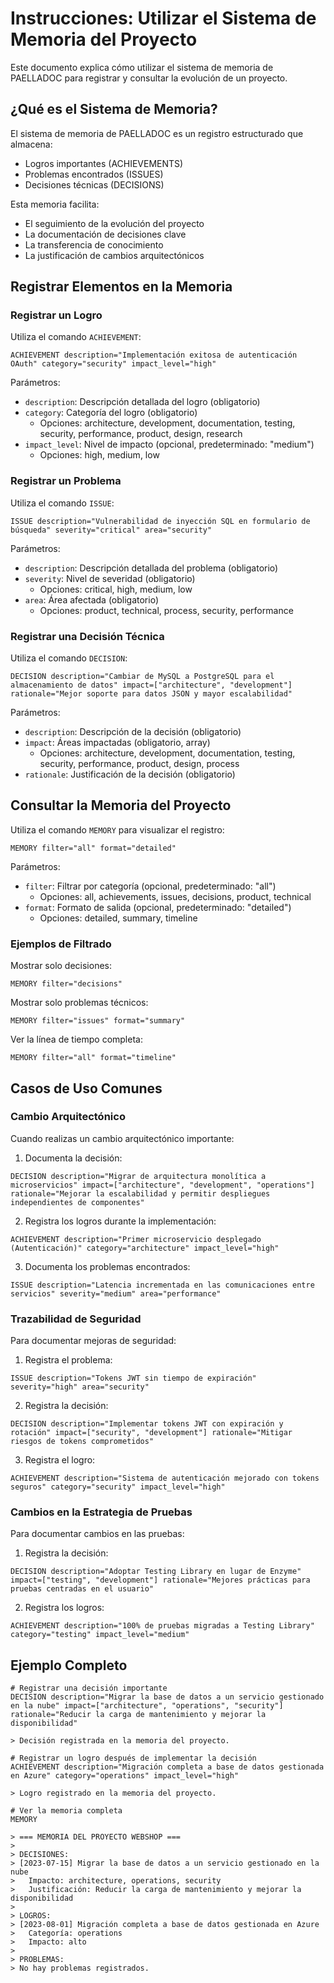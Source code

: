 # Instrucciones: Utilizar el Sistema de Memoria del Proyecto

Este documento explica cómo utilizar el sistema de memoria de PAELLADOC para registrar y consultar la evolución de un proyecto.

## ¿Qué es el Sistema de Memoria?

El sistema de memoria de PAELLADOC es un registro estructurado que almacena:
- Logros importantes (ACHIEVEMENTS)
- Problemas encontrados (ISSUES)
- Decisiones técnicas (DECISIONS)

Esta memoria facilita:
- El seguimiento de la evolución del proyecto
- La documentación de decisiones clave
- La transferencia de conocimiento
- La justificación de cambios arquitectónicos

## Registrar Elementos en la Memoria

### Registrar un Logro

Utiliza el comando `ACHIEVEMENT`:

```
ACHIEVEMENT description="Implementación exitosa de autenticación OAuth" category="security" impact_level="high"
```

Parámetros:
- `description`: Descripción detallada del logro (obligatorio)
- `category`: Categoría del logro (obligatorio)
  - Opciones: architecture, development, documentation, testing, security, performance, product, design, research
- `impact_level`: Nivel de impacto (opcional, predeterminado: "medium")
  - Opciones: high, medium, low

### Registrar un Problema

Utiliza el comando `ISSUE`:

```
ISSUE description="Vulnerabilidad de inyección SQL en formulario de búsqueda" severity="critical" area="security"
```

Parámetros:
- `description`: Descripción detallada del problema (obligatorio)
- `severity`: Nivel de severidad (obligatorio)
  - Opciones: critical, high, medium, low
- `area`: Área afectada (obligatorio)
  - Opciones: product, technical, process, security, performance

### Registrar una Decisión Técnica

Utiliza el comando `DECISION`:

```
DECISION description="Cambiar de MySQL a PostgreSQL para el almacenamiento de datos" impact=["architecture", "development"] rationale="Mejor soporte para datos JSON y mayor escalabilidad"
```

Parámetros:
- `description`: Descripción de la decisión (obligatorio)
- `impact`: Áreas impactadas (obligatorio, array)
  - Opciones: architecture, development, documentation, testing, security, performance, product, design, process
- `rationale`: Justificación de la decisión (obligatorio)

## Consultar la Memoria del Proyecto

Utiliza el comando `MEMORY` para visualizar el registro:

```
MEMORY filter="all" format="detailed"
```

Parámetros:
- `filter`: Filtrar por categoría (opcional, predeterminado: "all")
  - Opciones: all, achievements, issues, decisions, product, technical
- `format`: Formato de salida (opcional, predeterminado: "detailed")
  - Opciones: detailed, summary, timeline

### Ejemplos de Filtrado

Mostrar solo decisiones:
```
MEMORY filter="decisions"
```

Mostrar solo problemas técnicos:
```
MEMORY filter="issues" format="summary"
```

Ver la línea de tiempo completa:
```
MEMORY filter="all" format="timeline"
```

## Casos de Uso Comunes

### Cambio Arquitectónico

Cuando realizas un cambio arquitectónico importante:

1. Documenta la decisión:
```
DECISION description="Migrar de arquitectura monolítica a microservicios" impact=["architecture", "development", "operations"] rationale="Mejorar la escalabilidad y permitir despliegues independientes de componentes"
```

2. Registra los logros durante la implementación:
```
ACHIEVEMENT description="Primer microservicio desplegado (Autenticación)" category="architecture" impact_level="high"
```

3. Documenta los problemas encontrados:
```
ISSUE description="Latencia incrementada en las comunicaciones entre servicios" severity="medium" area="performance"
```

### Trazabilidad de Seguridad

Para documentar mejoras de seguridad:

1. Registra el problema:
```
ISSUE description="Tokens JWT sin tiempo de expiración" severity="high" area="security"
```

2. Registra la decisión:
```
DECISION description="Implementar tokens JWT con expiración y rotación" impact=["security", "development"] rationale="Mitigar riesgos de tokens comprometidos"
```

3. Registra el logro:
```
ACHIEVEMENT description="Sistema de autenticación mejorado con tokens seguros" category="security" impact_level="high"
```

### Cambios en la Estrategia de Pruebas

Para documentar cambios en las pruebas:

1. Registra la decisión:
```
DECISION description="Adoptar Testing Library en lugar de Enzyme" impact=["testing", "development"] rationale="Mejores prácticas para pruebas centradas en el usuario"
```

2. Registra los logros:
```
ACHIEVEMENT description="100% de pruebas migradas a Testing Library" category="testing" impact_level="medium"
```

## Ejemplo Completo

```
# Registrar una decisión importante
DECISION description="Migrar la base de datos a un servicio gestionado en la nube" impact=["architecture", "operations", "security"] rationale="Reducir la carga de mantenimiento y mejorar la disponibilidad"

> Decisión registrada en la memoria del proyecto.

# Registrar un logro después de implementar la decisión
ACHIEVEMENT description="Migración completa a base de datos gestionada en Azure" category="operations" impact_level="high"

> Logro registrado en la memoria del proyecto.

# Ver la memoria completa
MEMORY

> === MEMORIA DEL PROYECTO WEBSHOP ===
> 
> DECISIONES:
> [2023-07-15] Migrar la base de datos a un servicio gestionado en la nube
>   Impacto: architecture, operations, security
>   Justificación: Reducir la carga de mantenimiento y mejorar la disponibilidad
>
> LOGROS:
> [2023-08-01] Migración completa a base de datos gestionada en Azure
>   Categoría: operations
>   Impacto: alto
>
> PROBLEMAS:
> No hay problemas registrados. 
